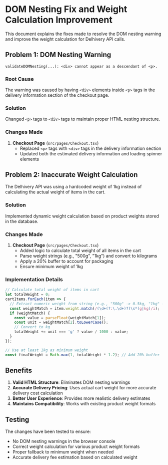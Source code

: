 # DOM Nesting Fix and Weight Calculation Improvement

This document explains the fixes made to resolve the DOM nesting warning and improve the weight calculation for Delhivery API calls.

## Problem 1: DOM Nesting Warning
```
validateDOMNesting(...): <div> cannot appear as a descendant of <p>.
```

### Root Cause
The warning was caused by having `<div>` elements inside `<p>` tags in the delivery information section of the checkout page.

### Solution
Changed `<p>` tags to `<div>` tags to maintain proper HTML nesting structure.

### Changes Made
1. **Checkout Page** (`src/pages/Checkout.tsx`)
   - Replaced `<p>` tags with `<div>` tags in the delivery information section
   - Updated both the estimated delivery information and loading spinner elements

## Problem 2: Inaccurate Weight Calculation
The Delhivery API was using a hardcoded weight of 1kg instead of calculating the actual weight of items in the cart.

### Solution
Implemented dynamic weight calculation based on product weights stored in the database.

### Changes Made
1. **Checkout Page** (`src/pages/Checkout.tsx`)
   - Added logic to calculate total weight of all items in the cart
   - Parse weight strings (e.g., "500g", "1kg") and convert to kilograms
   - Apply a 20% buffer to account for packaging
   - Ensure minimum weight of 1kg

### Implementation Details
```javascript
// Calculate total weight of items in cart
let totalWeight = 0;
cartItems.forEach(item => {
  // Extract numeric weight from string (e.g., "500g" -> 0.5kg, "1kg" -> 1kg)
  const weightMatch = item.weight.match(/(\d+(?:\.\d+)?)\s*(g|kg)/i);
  if (weightMatch) {
    const value = parseFloat(weightMatch[1]);
    const unit = weightMatch[2].toLowerCase();
    // Convert to kg
    totalWeight += unit === 'g' ? value / 1000 : value;
  }
});

// Use at least 1kg as minimum weight
const finalWeight = Math.max(1, totalWeight * 1.2); // Add 20% buffer
```

## Benefits
1. **Valid HTML Structure**: Eliminates DOM nesting warnings
2. **Accurate Delivery Pricing**: Uses actual cart weight for more accurate delivery cost calculation
3. **Better User Experience**: Provides more realistic delivery estimates
4. **Maintains Compatibility**: Works with existing product weight formats

## Testing
The changes have been tested to ensure:
- No DOM nesting warnings in the browser console
- Correct weight calculation for various product weight formats
- Proper fallback to minimum weight when needed
- Accurate delivery fee estimation based on calculated weight